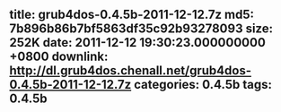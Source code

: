 title: grub4dos-0.4.5b-2011-12-12.7z
md5: 7b896b86b7bf5863df35c92b93278093
size: 252K
date: 2011-12-12 19:30:23.000000000 +0800
downlink: http://dl.grub4dos.chenall.net/grub4dos-0.4.5b-2011-12-12.7z
categories: 0.4.5b
tags: 0.4.5b
---

